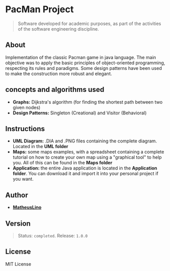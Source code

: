 # PacMan Project

> Software developed for academic purposes, as part of the activities of the software engineering discipline.


## About

Implementation of the classic Pacman game in java language. The main objective was to apply the basic principles of object-oriented programming, respecting its rules and paradigms. Some design patterns have been used to make the construction more robust and elegant. 


## concepts and algorithms used

* **Graphs:** Dijkstra's algorithm (for finding the shortest path between two given nodes)
* **Design Patterns:** Singleton (Creational) and Visitor (Behavioral)


## Instructions

* **UML Diagram:** .DIA and .PNG files containing the complete diagram. Located in the **UML folder**
* **Maps:** some maps examples, with a spreadsheet containing a complete tutorial on how to create your own map using a "graphical tool" to help you. All of this can be found in the **Maps folder**
* **Application:** the entire Java application is located in the **Application folder**. You can download it and import it into your personal project if you want.


## Author

* **[MatheusLino](https://github.com/matheuslino)**


## Version

> Status: `completed`.
> Release: `1.0.0`


## License

MIT License
